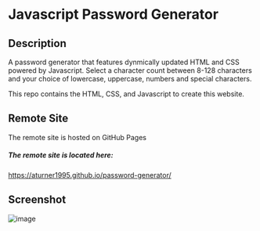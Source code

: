 # Javascript Password Generator

## Description

A password generator that features dynmically updated HTML and CSS powered by Javascript. Select a character count between 8-128 characters and your choice of lowercase, uppercase, numbers and special characters.

This repo contains the HTML, CSS, and Javascript to create this website.

## Remote Site

The remote site is hosted on GitHub Pages

##### The remote site is located here:
https://aturner1995.github.io/password-generator/

## Screenshot
![image](https://user-images.githubusercontent.com/120421650/215539998-35510c3a-24a6-4d26-95b5-0ef3b91516a8.png)


